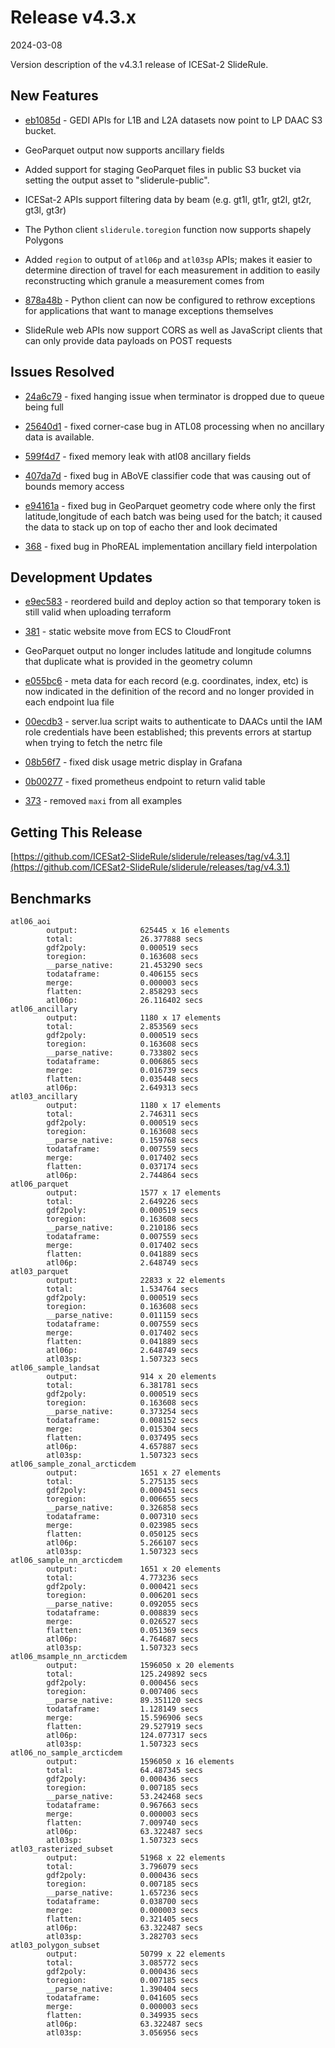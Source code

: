 # Release v4.3.x

2024-03-08

Version description of the v4.3.1 release of ICESat-2 SlideRule.

## New Features

* [eb1085d](https://github.com/ICESat2-SlideRule/sliderule/commit/eb1085da18a3cd63939f340f811ccadae1c22715) - GEDI APIs for L1B and L2A datasets now point to LP DAAC S3 bucket.

* GeoParquet output now supports ancillary fields

* Added support for staging GeoParquet files in public S3 bucket via setting the output asset to "sliderule-public".

* ICESat-2 APIs support filtering data by beam (e.g. gt1l, gt1r, gt2l, gt2r, gt3l, gt3r)

* The Python client `sliderule.toregion` function now supports shapely Polygons

* Added `region` to output of `atl06p` and `atl03sp` APIs; makes it easier to determine direction of travel for each measurement in addition to easily reconstructing which granule a measurement comes from

* [878a48b](https://github.com/ICESat2-SlideRule/sliderule/commit/878a48b4474e6a6a7b598e4abdddcceb8b438697) - Python client can now be configured to rethrow exceptions for applications that want to manage exceptions themselves

* SlideRule web APIs now support CORS as well as JavaScript clients that can only provide data payloads on POST requests

## Issues Resolved

* [24a6c79](https://github.com/ICESat2-SlideRule/sliderule/commit/24a6c798059a13bc81cd9feae09e96ab5a78461a) - fixed hanging issue when terminator is dropped due to queue being full

* [25640d1](https://github.com/ICESat2-SlideRule/sliderule/commit/25640d123e4b9f015edad683f141f3ecba45ec69) - fixed corner-case bug in ATL08 processing when no ancillary data is available.

* [599f4d7](https://github.com/ICESat2-SlideRule/sliderule/commit/599f4d778d726a12887b2a63af5fc59aec288026) - fixed memory leak with atl08 ancillary fields

* [407da7d](https://github.com/ICESat2-SlideRule/sliderule/commit/407da7d6bedf27d898bc0f5939321af6686b3005) - fixed bug in ABoVE classifier code that was causing out of bounds memory access

* [e94161a](https://github.com/ICESat2-SlideRule/sliderule/commit/e94161ae0506df39e66001341fe293e8dde1270a) - fixed bug in GeoParquet geometry code where only the first latitude,longitude of each batch was being used for the batch; it caused the data to stack up on top of eacho ther and look decimated

* [368](https://github.com/ICESat2-SlideRule/sliderule/issues/368) - fixed bug in PhoREAL implementation ancillary field interpolation

## Development Updates

* [e9ec583](https://github.com/ICESat2-SlideRule/sliderule/commit/e9ec583e0b136f66d429281bf6492dd12f1880dc) - reordered build and deploy action so that temporary token is still valid when uploading terraform

* [381](https://github.com/ICESat2-SlideRule/sliderule/pull/381) - static website move from ECS to CloudFront

* GeoParquet output no longer includes latitude and longitude columns that duplicate what is provided in the geometry column

* [e055bc6](https://github.com/ICESat2-SlideRule/sliderule/commit/e055bc6e419f13c0f95ab0ba60ada8897bfa2aa9) - meta data for each record (e.g. coordinates, index, etc) is now indicated in the definition of the record and no longer provided in each endpoint lua file

* [00ecdb3](https://github.com/ICESat2-SlideRule/sliderule/commit/00ecdb34d3cefca4ca35b232c149e32abac05567) - server.lua script waits to authenticate to DAACs until the IAM role credentials have been established; this prevents errors at startup when trying to fetch the netrc file

* [08b56f7](https://github.com/ICESat2-SlideRule/sliderule/commit/08b56f70880d9b86ace32f318805357a5d603193) - fixed disk usage metric display in Grafana

* [0b00277](https://github.com/ICESat2-SlideRule/sliderule/commit/0b00277df7c040cc4fe06abf7eadd4a665d0d76f) - fixed prometheus endpoint to return valid table

* [373](https://github.com/ICESat2-SlideRule/sliderule/issues/373) - removed `maxi` from all examples

## Getting This Release

[https://github.com/ICESat2-SlideRule/sliderule/releases/tag/v4.3.1](https://github.com/ICESat2-SlideRule/sliderule/releases/tag/v4.3.1)

## Benchmarks

```
atl06_aoi
        output:              625445 x 16 elements
        total:               26.377888 secs
        gdf2poly:            0.000519 secs
        toregion:            0.163608 secs
        __parse_native:      21.453290 secs
        todataframe:         0.406155 secs
        merge:               0.000003 secs
        flatten:             2.858293 secs
        atl06p:              26.116402 secs
atl06_ancillary
        output:              1180 x 17 elements
        total:               2.853569 secs
        gdf2poly:            0.000519 secs
        toregion:            0.163608 secs
        __parse_native:      0.733802 secs
        todataframe:         0.006865 secs
        merge:               0.016739 secs
        flatten:             0.035448 secs
        atl06p:              2.649313 secs
atl03_ancillary
        output:              1180 x 17 elements
        total:               2.746311 secs
        gdf2poly:            0.000519 secs
        toregion:            0.163608 secs
        __parse_native:      0.159768 secs
        todataframe:         0.007559 secs
        merge:               0.017402 secs
        flatten:             0.037174 secs
        atl06p:              2.744864 secs
atl06_parquet
        output:              1577 x 17 elements
        total:               2.649226 secs
        gdf2poly:            0.000519 secs
        toregion:            0.163608 secs
        __parse_native:      0.210186 secs
        todataframe:         0.007559 secs
        merge:               0.017402 secs
        flatten:             0.041889 secs
        atl06p:              2.648749 secs
atl03_parquet
        output:              22833 x 22 elements
        total:               1.534764 secs
        gdf2poly:            0.000519 secs
        toregion:            0.163608 secs
        __parse_native:      0.011159 secs
        todataframe:         0.007559 secs
        merge:               0.017402 secs
        flatten:             0.041889 secs
        atl06p:              2.648749 secs
        atl03sp:             1.507323 secs
atl06_sample_landsat
        output:              914 x 20 elements
        total:               6.381781 secs
        gdf2poly:            0.000519 secs
        toregion:            0.163608 secs
        __parse_native:      0.373254 secs
        todataframe:         0.008152 secs
        merge:               0.015304 secs
        flatten:             0.037495 secs
        atl06p:              4.657887 secs
        atl03sp:             1.507323 secs
atl06_sample_zonal_arcticdem
        output:              1651 x 27 elements
        total:               5.275135 secs
        gdf2poly:            0.000451 secs
        toregion:            0.006655 secs
        __parse_native:      0.326858 secs
        todataframe:         0.007310 secs
        merge:               0.023985 secs
        flatten:             0.050125 secs
        atl06p:              5.266107 secs
        atl03sp:             1.507323 secs
atl06_sample_nn_arcticdem
        output:              1651 x 20 elements
        total:               4.773236 secs
        gdf2poly:            0.000421 secs
        toregion:            0.006201 secs
        __parse_native:      0.092055 secs
        todataframe:         0.008839 secs
        merge:               0.026527 secs
        flatten:             0.051369 secs
        atl06p:              4.764687 secs
        atl03sp:             1.507323 secs
atl06_msample_nn_arcticdem
        output:              1596050 x 20 elements
        total:               125.249892 secs
        gdf2poly:            0.000456 secs
        toregion:            0.007406 secs
        __parse_native:      89.351120 secs
        todataframe:         1.128149 secs
        merge:               15.596906 secs
        flatten:             29.527919 secs
        atl06p:              124.077317 secs
        atl03sp:             1.507323 secs
atl06_no_sample_arcticdem
        output:              1596050 x 16 elements
        total:               64.487345 secs
        gdf2poly:            0.000436 secs
        toregion:            0.007185 secs
        __parse_native:      53.242468 secs
        todataframe:         0.967663 secs
        merge:               0.000003 secs
        flatten:             7.009740 secs
        atl06p:              63.322487 secs
        atl03sp:             1.507323 secs
atl03_rasterized_subset
        output:              51968 x 22 elements
        total:               3.796079 secs
        gdf2poly:            0.000436 secs
        toregion:            0.007185 secs
        __parse_native:      1.657236 secs
        todataframe:         0.038700 secs
        merge:               0.000003 secs
        flatten:             0.321405 secs
        atl06p:              63.322487 secs
        atl03sp:             3.282703 secs
atl03_polygon_subset
        output:              50799 x 22 elements
        total:               3.085772 secs
        gdf2poly:            0.000436 secs
        toregion:            0.007185 secs
        __parse_native:      1.390404 secs
        todataframe:         0.041605 secs
        merge:               0.000003 secs
        flatten:             0.349935 secs
        atl06p:              63.322487 secs
        atl03sp:             3.056956 secs
```